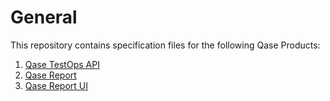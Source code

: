 # General

This repository contains specification files for the following Qase Products:

1. [Qase TestOps API](./testops-api/README.md)
2. [Qase Report](./report/README.md)
3. [Qase Report UI](./report-ui/README.md)